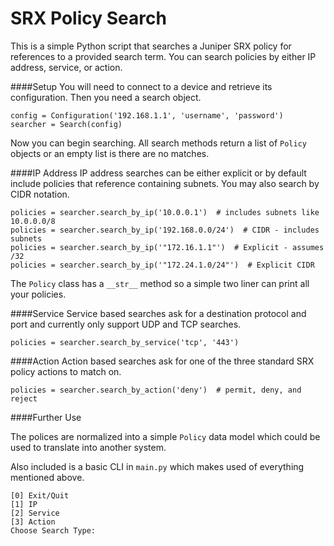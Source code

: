 # SRX Policy Search

This is a simple Python script that searches a Juniper SRX policy for references to a provided search term.
You can search policies by either IP address, service, or action.

####Setup
You will need to connect to a device and retrieve its configuration. Then you need a search object.
```
config = Configuration('192.168.1.1', 'username', 'password')
searcher = Search(config)
```
Now you can begin searching. All search methods return a list of `Policy` objects or an empty list is there
are no matches.

####IP Address
IP address searches can be either explicit or by default include
policies that reference containing subnets. You may also search by CIDR notation.
```
policies = searcher.search_by_ip('10.0.0.1')  # includes subnets like 10.0.0.0/8
policies = searcher.search_by_ip('192.168.0.0/24')  # CIDR - includes subnets
policies = searcher.search_by_ip('"172.16.1.1"')  # Explicit - assumes /32
policies = searcher.search_by_ip('"172.24.1.0/24"')  # Explicit CIDR
```
The `Policy` class has a `__str__` method so a simple two liner can print all your policies.


####Service
Service based searches ask for a destination protocol and port and currently only support UDP and TCP searches.
```
policies = searcher.search_by_service('tcp', '443')
```

####Action
Action based searches ask for one of the three standard SRX policy actions to match on.
```
policies = searcher.search_by_action('deny')  # permit, deny, and reject
```

####Further Use

The polices are normalized into a simple `Policy` data model which could be used to translate into another system.

Also included is a basic CLI in `main.py` which makes used of everything mentioned above.
```
[0] Exit/Quit
[1] IP
[2] Service
[3] Action
Choose Search Type:
```
